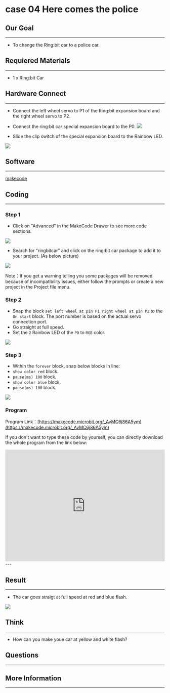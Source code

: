 # case 04 Here comes the police 

## Our Goal
---
- To change the Ring:bit car to a police car.

## Requiered Materials
---
- 1 x Ring:bit Car

## Hardware Connect
---
- Connect the left wheel servo to P1 of the Ring:bit expansion board and the right wheel servo to P2.
- Connect the ring:bit car special expansion board to the P0.
![](./images/D5sFydb.jpg)

- Slide the clip switch of the special expansion board to the Rainbow LED.

![](./images/s3rVwxZ.jpg)

## Software
---
[makecode](https://makecode.microbit.org/#)

## Coding
---
### Step 1
- Click on "Advanced" in the MakeCode Drawer to see more code sections.

![](./images/2qCyzQ7.png)

- Search for “ringbitcar” and click on the ring:bit car package to add it to your project. (As below picture)

![](./images/1Wq2Mov.jpg)

Note：If you get a warning telling you some packages will be removed because of incompatibility issues, either follow the prompts or create a new project in the Project file menu.

### Step 2

- Snap the block `set left wheel at pin P1 right wheel at pin P2` to the `On start` block. The port number is based on the actual servo connection port.
- Go straight at full speed.
- Set the `2` Rainbow LED of the `P0` to `RGB` color.

![](./images/J7eFoDN.png)

### Step 3

- Within the `forever` block, snap below blocks in line:
- `show color red` block.
- `pause(ms) 100` block.
- `show color blue` block.
- `pause(ms) 100` block.

![](./images/CqsUljq.png)


### Program

Program Link：[https://makecode.microbit.org/_AvMC6j86A5ym](https://makecode.microbit.org/_AvMC6j86A5ym)

If you don't want to type these code by yourself, you can directly download the whole program from the link below:

<div style="position:relative;height:0;padding-bottom:70%;overflow:hidden;"><iframe style="position:absolute;top:0;left:0;width:100%;height:100%;" src="https://makecode.microbit.org/#pub:_AvMC6j86A5ym" frameborder="0" sandbox="allow-popups allow-forms allow-scripts allow-same-origin"></iframe></div>  
---


## Result
---
- The car goes straigt at full speed at red and blue flash.

![](./images/E4XxlGK.jpg)

## Think
---
- How can you make youe car at yellow and white flash? 

## Questions
---


## More Information  
---

